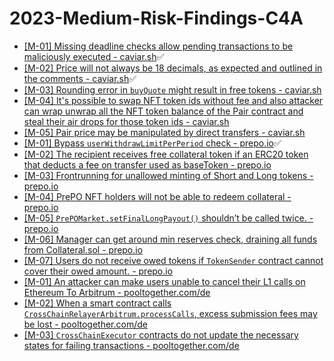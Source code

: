# 2023-Medium-Risk-Findings-C4A
* [[M-01] Missing deadline checks allow pending transactions to be maliciously executed - caviar.sh](https://code4rena.com/reports/2022-12-caviar#m-01-missing-deadline-checks-allow-pending-transactions-to-be-maliciously-executed)✅
* [[M-02] Price will not always be 18 decimals, as expected and outlined in the comments - caviar.sh](https://code4rena.com/reports/2022-12-caviar#m-02-price-will-not-always-be-18-decimals-as-expected-and-outlined-in-the-comments)✅
* [[M-03] Rounding error in `buyQuote` might result in free tokens - caviar.sh](https://code4rena.com/reports/2022-12-caviar#m-03-rounding-error-in-buyquote-might-result-in-free-tokens)
* [[M-04] It's possible to swap NFT token ids without fee and also attacker can wrap unwrap all the NFT token balance of the Pair contract and steal their air drops for those token ids - caviar.sh](https://code4rena.com/reports/2022-12-caviar#m-04-its-possible-to-swap-nft-token-ids-without-fee-and-also-attacker-can-wrap-unwrap-all-the-nft-token-balance-of-the-pair-contract-and-steal-their-air-drops-for-those-token-ids)
* [[M-05] Pair price may be manipulated by direct transfers - caviar.sh](https://code4rena.com/reports/2022-12-caviar#m-05-pair-price-may-be-manipulated-by-direct-transfers)
* [[M-01] Bypass `userWithdrawLimitPerPeriod` check - prepo.io](https://code4rena.com/reports/2022-12-prepo/#m-01-bypass-userwithdrawlimitperperiod-check)✅
* [[M-02] The recipient receives free collateral token if an ERC20 token that deducts a fee on transfer used as baseToken - prepo.io](https://code4rena.com/reports/2022-12-prepo/#m-02-the-recipient-receives-free-collateral-token-if-an-erc20-token-that-deducts-a-fee-on-transfer-used-as-basetoken)
* [[M-03] Frontrunning for unallowed minting of Short and Long tokens - prepo.io](https://code4rena.com/reports/2022-12-prepo/#m-03-frontrunning-for-unallowed-minting-of-short-and-long-tokens)
* [[M-04] PrePO NFT holders will not be able to redeem collateral - prepo.io](https://code4rena.com/reports/2022-12-prepo/#m-04-prepo-nft-holders-will-not-be-able-to-redeem-collateral-)
* [[M-05] `PrePOMarket.setFinalLongPayout()` shouldn’t be called twice. - prepo.io](https://code4rena.com/reports/2022-12-prepo/#m-05-prepomarketsetfinallongpayout-shouldnt-be-called-twice)
* [[M-06] Manager can get around min reserves check, draining all funds from Collateral.sol - prepo.io](https://code4rena.com/reports/2022-12-prepo/#m-06-manager-can-get-around-min-reserves-check-draining-all-funds-from-collateralsol)
* [[M-07] Users do not receive owed tokens if `TokenSender` contract cannot cover their owed amount. - prepo.io](https://code4rena.com/reports/2022-12-prepo/#m-07-users-do-not-receive-owed-tokens-if-tokensender-contract-cannot-cover-their-owed-amount)
* [[M-01] An attacker can make users unable to cancel their L1 calls on Ethereum To Arbitrum - pooltogether.com/de](https://code4rena.com/reports/2022-12-pooltogether#m-01-an-attacker-can-make-users-unable-to-cancel-their-l1-calls-on-ethereum-to-arbitrum)
* [[M-02] When a smart contract calls `CrossChainRelayerArbitrum.processCalls`, excess submission fees may be lost - pooltogether.com/de](https://code4rena.com/reports/2022-12-pooltogether#m-02-when-a-smart-contract-calls-crosschainrelayerarbitrumprocesscalls-excess-submission-fees-may-be-lost)
* [[M-03] `CrossChainExecutor` contracts do not update the necessary states for failing transactions - pooltogether.com/de](https://code4rena.com/reports/2022-12-pooltogether#m-03-crosschainexecutor-contracts-do-not-update-the-necessary-states-for-failing-transactions)
